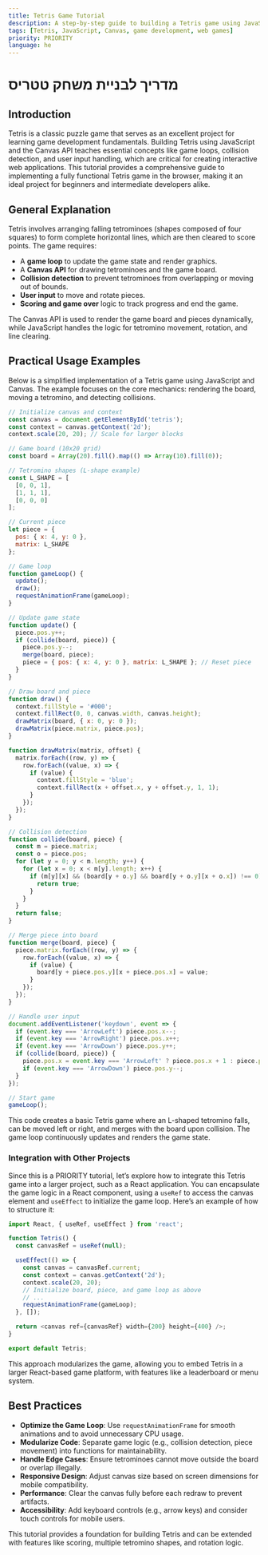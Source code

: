 ```yaml
---
title: Tetris Game Tutorial
description: A step-by-step guide to building a Tetris game using JavaScript and Canvas API.
tags: [Tetris, JavaScript, Canvas, game development, web games]
priority: PRIORITY
language: he
---
```

# מדריך לבניית משחק טטריס

## Introduction
Tetris is a classic puzzle game that serves as an excellent project for learning game development fundamentals. Building Tetris using JavaScript and the Canvas API teaches essential concepts like game loops, collision detection, and user input handling, which are critical for creating interactive web applications. This tutorial provides a comprehensive guide to implementing a fully functional Tetris game in the browser, making it an ideal project for beginners and intermediate developers alike.

## General Explanation
Tetris involves arranging falling tetrominoes (shapes composed of four squares) to form complete horizontal lines, which are then cleared to score points. The game requires:
- A **game loop** to update the game state and render graphics.
- A **Canvas API** for drawing tetrominoes and the game board.
- **Collision detection** to prevent tetrominoes from overlapping or moving out of bounds.
- **User input** to move and rotate pieces.
- **Scoring and game over** logic to track progress and end the game.

The Canvas API is used to render the game board and pieces dynamically, while JavaScript handles the logic for tetromino movement, rotation, and line clearing.

## Practical Usage Examples
Below is a simplified implementation of a Tetris game using JavaScript and Canvas. The example focuses on the core mechanics: rendering the board, moving a tetromino, and detecting collisions.

```javascript
// Initialize canvas and context
const canvas = document.getElementById('tetris');
const context = canvas.getContext('2d');
context.scale(20, 20); // Scale for larger blocks

// Game board (10x20 grid)
const board = Array(20).fill().map(() => Array(10).fill(0));

// Tetromino shapes (L-shape example)
const L_SHAPE = [
  [0, 0, 1],
  [1, 1, 1],
  [0, 0, 0]
];

// Current piece
let piece = {
  pos: { x: 4, y: 0 },
  matrix: L_SHAPE
};

// Game loop
function gameLoop() {
  update();
  draw();
  requestAnimationFrame(gameLoop);
}

// Update game state
function update() {
  piece.pos.y++;
  if (collide(board, piece)) {
    piece.pos.y--;
    merge(board, piece);
    piece = { pos: { x: 4, y: 0 }, matrix: L_SHAPE }; // Reset piece
  }
}

// Draw board and piece
function draw() {
  context.fillStyle = '#000';
  context.fillRect(0, 0, canvas.width, canvas.height);
  drawMatrix(board, { x: 0, y: 0 });
  drawMatrix(piece.matrix, piece.pos);
}

function drawMatrix(matrix, offset) {
  matrix.forEach((row, y) => {
    row.forEach((value, x) => {
      if (value) {
        context.fillStyle = 'blue';
        context.fillRect(x + offset.x, y + offset.y, 1, 1);
      }
    });
  });
}

// Collision detection
function collide(board, piece) {
  const m = piece.matrix;
  const o = piece.pos;
  for (let y = 0; y < m.length; y++) {
    for (let x = 0; x < m[y].length; x++) {
      if (m[y][x] && (board[y + o.y] && board[y + o.y][x + o.x]) !== 0) {
        return true;
      }
    }
  }
  return false;
}

// Merge piece into board
function merge(board, piece) {
  piece.matrix.forEach((row, y) => {
    row.forEach((value, x) => {
      if (value) {
        board[y + piece.pos.y][x + piece.pos.x] = value;
      }
    });
  });
}

// Handle user input
document.addEventListener('keydown', event => {
  if (event.key === 'ArrowLeft') piece.pos.x--;
  if (event.key === 'ArrowRight') piece.pos.x++;
  if (event.key === 'ArrowDown') piece.pos.y++;
  if (collide(board, piece)) {
    piece.pos.x = event.key === 'ArrowLeft' ? piece.pos.x + 1 : piece.pos.x - 1;
    if (event.key === 'ArrowDown') piece.pos.y--;
  }
});

// Start game
gameLoop();
```

This code creates a basic Tetris game where an L-shaped tetromino falls, can be moved left or right, and merges with the board upon collision. The game loop continuously updates and renders the game state.

### Integration with Other Projects
Since this is a PRIORITY tutorial, let’s explore how to integrate this Tetris game into a larger project, such as a React application. You can encapsulate the game logic in a React component, using a `useRef` to access the canvas element and `useEffect` to initialize the game loop. Here’s an example of how to structure it:

```javascript
import React, { useRef, useEffect } from 'react';

function Tetris() {
  const canvasRef = useRef(null);

  useEffect(() => {
    const canvas = canvasRef.current;
    const context = canvas.getContext('2d');
    context.scale(20, 20);
    // Initialize board, piece, and game loop as above
    // ...
    requestAnimationFrame(gameLoop);
  }, []);

  return <canvas ref={canvasRef} width={200} height={400} />;
}

export default Tetris;
```

This approach modularizes the game, allowing you to embed Tetris in a larger React-based game platform, with features like a leaderboard or menu system.

## Best Practices
- **Optimize the Game Loop**: Use `requestAnimationFrame` for smooth animations and to avoid unnecessary CPU usage.
- **Modularize Code**: Separate game logic (e.g., collision detection, piece movement) into functions for maintainability.
- **Handle Edge Cases**: Ensure tetrominoes cannot move outside the board or overlap illegally.
- **Responsive Design**: Adjust canvas size based on screen dimensions for mobile compatibility.
- **Performance**: Clear the canvas fully before each redraw to prevent artifacts.
- **Accessibility**: Add keyboard controls (e.g., arrow keys) and consider touch controls for mobile users.

This tutorial provides a foundation for building Tetris and can be extended with features like scoring, multiple tetromino shapes, and rotation logic.